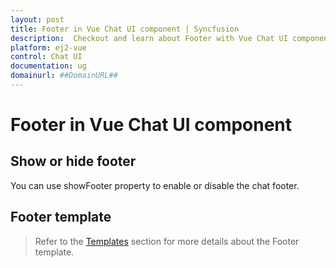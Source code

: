 ```yaml
---
layout: post
title: Footer in Vue Chat UI component | Syncfusion
description:  Checkout and learn about Footer with Vue Chat UI component of Syncfusion Essential JS 2 and more details.
platform: ej2-vue
control: Chat UI
documentation: ug
domainurl: ##DomainURL##
---
```


# Footer in Vue Chat UI component

## Show or hide footer

You can use showFooter property to enable or disable the chat footer.

## Footer template

> Refer to the [Templates](./templates#footer-template) section for more details about the Footer template.
